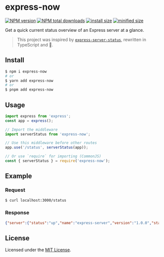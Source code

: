 # express-now

[![NPM version](https://img.shields.io/npm/v/express-now.svg)](https://www.npmjs.com/package/express-now)
[![NPM total downloads](https://img.shields.io/npm/dt/express-now)](https://npmjs.org/package/express-now)
[![install size](https://packagephobia.com/badge?p=express-now)](https://packagephobia.com/result?p=express-now)
[![minified size](https://img.shields.io/bundlephobia/min/express-now)](https://bundlephobia.com/package/express-now)

Get a quick current status overview of an Express server at a glance.

> This project was inspired by [`express-server-status`](https://github.com/OpenCollective/express-server-status), rewritten in TypeScript and 💙.

## Install

```sh
$ npm i express-now
# or
$ yarn add express-now
# or
$ pnpm add express-now
```

## Usage

```js
import express from 'express';
const app = express();

// Import the middleware
import serverStatus from 'express-now';

// Use this middleware before other routes
app.use('/status', serverStatus(app));
```

```js
// Or use `require` for importing (CommonJS)
const { serverStatus } = require('express-now');
```

## Example

### Request

```sh
$ curl localhost:3000/status
```

### Response

```json
{"server":{"status":"up","name":"express-server","version":"1.0.0","started_at":"2023-03-14T00:35:08.334Z","uptime":299,"uptime_human":"5 minutes ago","env":"development","requests":{"total":250,"last_minute":77,"last_5mn_avg":237,"last_15mn_avg":4}},"node":{"version":"v18.14.0","memoryUsage":{"value":45,"unit":"MiB"},"uptime":301.320525357},"system":{"loadavg":[4.80859375,8.017578125,6.0859375],"freeMemory":{"value":377,"unit":"MiB"},"hostname":"Phurit-MBP","os":"darwin"}}
```

## License

Licensed under the [MIT License](LICENSE).

